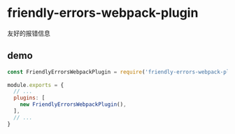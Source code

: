 # friendly-errors-webpack-plugin 

友好的报错信息

## demo

``` javascript
const FriendlyErrorsWebpackPlugin = require('friendly-errors-webpack-plugin');
 
module.exports = {
  // ...
  plugins: [
    new FriendlyErrorsWebpackPlugin(),
  ],
  // ...
}
```